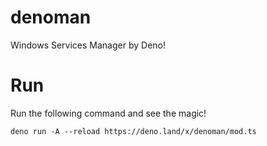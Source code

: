# denoman

Windows Services Manager by Deno!

# Run

Run the following command and see the magic!

```
deno run -A --reload https://deno.land/x/denoman/mod.ts
```
